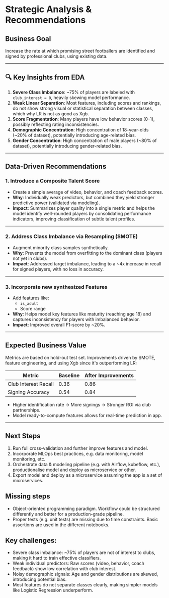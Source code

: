 # Strategic Analysis & Recommendations 

## Business Goal
Increase the rate at which promising street footballers are identified and signed by professional clubs, using existing data.

---

## 🔍 Key Insights from EDA

1. **Severe Class Imbalance**: ~75% of players are labeled with `club_interest = 0`, heavily skewing model performance.
2. **Weak Linear Separation**: Most features, including scores and rankings, do not show strong visual or statistical separation between classes, which why LR is not as good as Xgb.
3. **Score Fragmentation**: Many players have low behavior scores (0–1), possibly reflecting rating inconsistencies.
4. **Demographic Concentration**: High concentration of 18-year-olds (~20% of dataset), potentially introducing age-related bias.
5. **Gender Concentration**: High concentration of male players (~80% of dataset), potentially introducing gender-related bias.

---

## Data-Driven Recommendations

### 1. Introduce a Composite Talent Score
- Create a simple average of video, behavior, and coach feedback scores.
- **Why**: Individually weak predictors, but combined they yield stronger predictive power (validated via modeling).
- **Impact**: Summarizes player quality into a single metric and helps the model identify well-rounded players by consolidating performance indicators, improving classification of subtle talent profiles.

---

### 2. Address Class Imbalance via Resampling (SMOTE)
- Augment minority class samples synthetically.
- **Why**: Prevents the model from overfitting to the dominant class (players not yet in clubs).
- **Impact**: Addressed target imbalance, leading to a ~4x increase in recall for signed players, with no loss in accuracy.

---

### 3. Incorporate new synthesized Features
- Add features like:
  -  `is_adult`
  - Score range
- **Why**: Helps model key features like maturity (reaching age 18) and captures inconsistency for players with imbalanced behavior.
- **Impact**: Improved overall F1-score by ~20%.

---

## Expected Business Value

Metrics are based on hold-out test set. 
Improvements driven by SMOTE, feature engineering, and using Xgb since it's outperforming LR:

| Metric | Baseline | After Improvements |
|--------|--------|--------------------|
| Club Interest Recall | 0.36   | 0.86               |
| Signing Accuracy | 0.54   | 0.84               |

- Higher identification rate → More signings → Stronger ROI via club partnerships.
- Model ready-to-compute features allows for real-time prediction in app.

---

## Next Steps

1. Run full cross-validation and further improve features and model.
2. Incorporate MLOps best practices, e.g. data monitoring, model monitoring, etc.
3. Orchestrate data & modeling pipeline (e.g. with Airflow, kubeflow, etc.), productionalise model and deploy as microservice or other. 
4. Export model and deploy as a microservice assuming the app is a set of microservices.

## Missing steps

- Object-oriented programming paradigm. Workflow could be structured differently and better for a production-grade pipeline.
- Proper tests (e.g. unit tests) are missing due to time constraints. Basic assertions
are used in the different notebooks.

## Key challenges:
- Severe class imbalance: ~75% of players are not of interest to clubs, 
making it hard to train effective classifiers.
- Weak individual predictors: Raw scores (video, behavior, coach feedback) 
show low correlation with club interest.
- Noisy demographic signals: Age and gender distributions are skewed, 
introducing potential bias.
- Most features do not separate classes clearly, 
making simpler models like Logistic Regression underperform.

